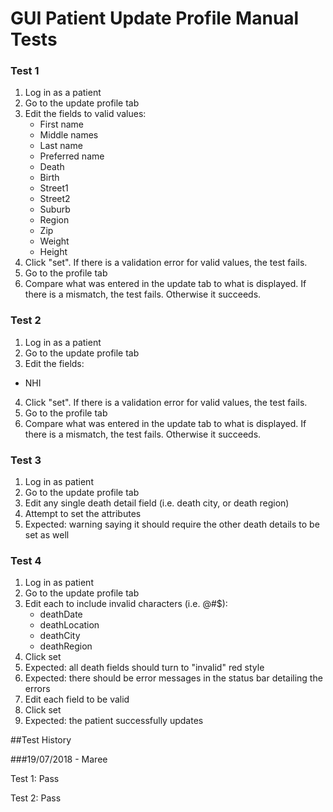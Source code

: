 # GUI Patient Update Profile Manual Tests

### Test 1
1. Log in as a patient
2. Go to the update profile tab
3. Edit the fields to valid values:
    * First name
    * Middle names
    * Last name
    * Preferred name
    * Death
    * Birth
    * Street1
    * Street2
    * Suburb
    * Region
    * Zip
    * Weight
    * Height
4. Click "set". If there is a validation error for valid values, the test fails.
5. Go to the profile tab
6. Compare what was entered in the update tab to what is displayed. If there is a mismatch, the test fails. Otherwise it succeeds.

### Test 2
1. Log in as a patient
2. Go to the update profile tab
3. Edit the fields:
* NHI
4. Click "set". If there is a validation error for valid values, the test fails.
5. Go to the profile tab
6. Compare what was entered in the update tab to what is displayed. If there is a mismatch, the test fails. Otherwise it succeeds.

### Test 3
1. Log in as patient
2. Go to the update profile tab
3. Edit any single death detail field (i.e. death city, or death region)
4. Attempt to set the attributes
5. Expected: warning saying it should require the other death details to be set as well

### Test 4
1. Log in as patient
2. Go to the update profile tab
3. Edit each to include invalid characters (i.e. @#$):
    * deathDate
    * deathLocation
    * deathCity
    * deathRegion
4. Click set
5. Expected: all death fields should turn to "invalid" red style
6. Expected: there should be error messages in the status bar detailing the errors
7. Edit each field to be valid
8. Click set
9. Expected: the patient successfully updates

##Test History

###19/07/2018 - Maree

Test 1: Pass

Test 2: Pass

